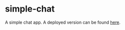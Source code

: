 # simple-chat

A simple chat app. A deployed version can be found [here](https://simple-chat-acfaruk.herokuapp.com/).